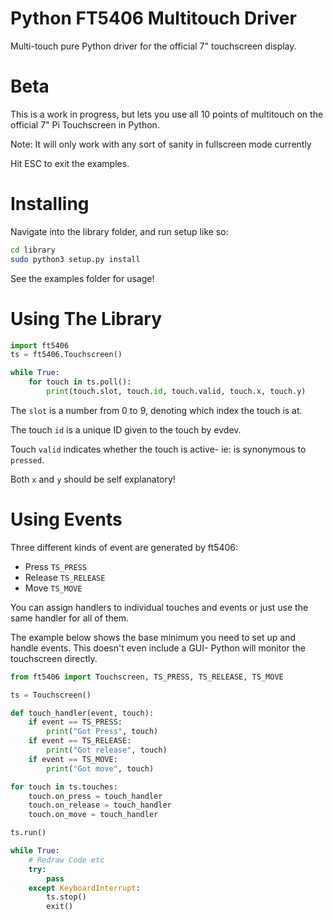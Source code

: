 # Python FT5406 Multitouch Driver

Multi-touch pure Python driver for the official 7" touchscreen display.

# Beta

This is a work in progress, but lets you use all 10 points of multitouch on the official 7" Pi Touchscreen in Python.

Note: It will only work with any sort of sanity in fullscreen mode currently

Hit ESC to exit the examples.

# Installing

Navigate into the library folder, and run setup like so:

```bash
cd library
sudo python3 setup.py install
```

See the examples folder for usage!

# Using The Library

```python
import ft5406
ts = ft5406.Touchscreen()

while True:
    for touch in ts.poll():
        print(touch.slot, touch.id, touch.valid, touch.x, touch.y)
```

The `slot` is a number from 0 to 9, denoting which index the touch is at.

The touch `id` is a unique ID given to the touch by evdev.

Touch `valid` indicates whether the touch is active- ie: is synonymous to `pressed`.

Both `x` and `y` should be self explanatory!

# Using Events

Three different kinds of event are generated by ft5406:

* Press `TS_PRESS`
* Release `TS_RELEASE`
* Move `TS_MOVE`

You can assign handlers to individual touches and events or just use the same handler for all of them.

The example below shows the base minimum you need to set up and handle events. This doesn't even include a GUI- Python will monitor the touchscreen directly.

```python
from ft5406 import Touchscreen, TS_PRESS, TS_RELEASE, TS_MOVE

ts = Touchscreen()

def touch_handler(event, touch):
    if event == TS_PRESS:
        print("Got Press", touch)
    if event == TS_RELEASE:
        print("Got release", touch)
    if event == TS_MOVE:
        print("Got move", touch)

for touch in ts.touches:
    touch.on_press = touch_handler
    touch.on_release = touch_handler
    touch.on_move = touch_handler

ts.run()

while True:
    # Redraw Code etc
    try:
        pass
    except KeyboardInterrupt:
        ts.stop()
        exit()
```
